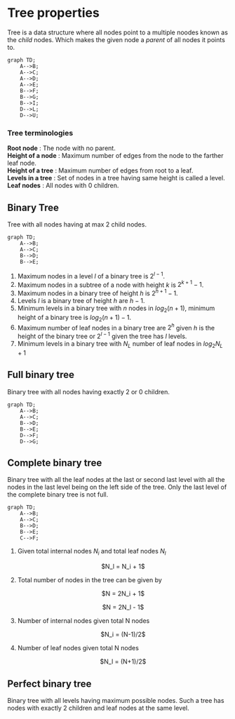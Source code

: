 # Tree properties
Tree is a data structure where all nodes point to a multiple noodes known as the *child* nodes. Which makes the given node a *parent* of all nodes it points to.
```mermaid
graph TD;
    A-->B;
    A-->C;
    A-->D;
    A-->E;
    B-->F;
    B-->G;
    B-->I;
    D-->L;
    D-->U;
```

### Tree terminologies
**Root node** : The node with no parent.\
**Height of a node** : Maximum number of edges from the node to the farther leaf node.\
**Height of a tree** : Maximum number of edges from root to a leaf.\
**Levels in a tree** : Set of nodes in a tree having same height is called a level.\
**Leaf nodes** : All nodes with 0 children.

## Binary Tree
Tree with all nodes having at max 2 child nodes. 
```mermaid
graph TD;
    A-->B;
    A-->C;
    B-->D;
    B-->E;
```

1. Maximum nodes in a level $l$ of a binary tree is  $2^{l-1}$.
2. Maximum nodes in a subtree of a node with height $k$ is $2^{k+1}-1$.
3. Maximum nodes in a binary tree of height $h$ is $2^{h+1}-1$.
4. Levels $l$ is a binary tree of height $h$ are $h-1$.
5. Minimum levels in a binary tree with $n$ nodes in $log_2{(n+1)}$, minimum height of a binary tree is $log_2({n+1}) - 1$.
6. Maximum number of leaf nodes in a binary tree are $2^h$ given $h$ is the height of the binary tree or  $2^{l-1}$ given the tree has $l$ levels.
7. Minimum levels in a binary tree with $N_L$ number of leaf nodes in $log_2N_L+1$

## Full binary tree
Binary tree with all nodes having exactly 2 or 0 children.
```mermaid
graph TD;
    A-->B;
    A-->C;
    B-->D;
    B-->E;
    D-->F;
    D-->G;
```

## Complete binary tree
Binary tree with all the leaf nodes at the last or second last level with all the nodes in the last level being on the left side of the tree. Only the last level of the complete binary tree is not full.
```mermaid
graph TD;
    A-->B;
    A-->C;
    B-->D;
    B-->E;
    C-->F;
```

1. Given total internal nodes $N_i$ and total leaf nodes $N_l$
   <p style="text-align: center;">$N_l = N_i + 1$</p>
2. Total number of nodes in the tree can be given by
   <p style="text-align: center;">$N = 2N_i + 1$</p>
   <p style="text-align: center;">$N = 2N_l - 1$</p>
3. Number of internal nodes given total N nodes
   <p style="text-align: center;">$N_i = (N-1)/2$</p>
4. Number of leaf nodes given total N nodes
   <p style="text-align: center;">$N_l = (N+1)/2$</p>

## Perfect binary tree
Binary tree with all levels having maximum possible nodes. Such a tree has nodes with exactly 2 children and leaf nodes at the same level.


